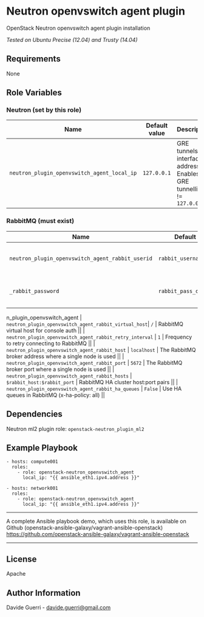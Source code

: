 Neutron openvswitch agent plugin
=========

OpenStack Neutron openvswitch agent plugin installation

_Tested on Ubuntu Precise (12.04) and Trusty (14.04)_

Requirements
------------

None

Role Variables
--------------

### Neutron (set by this role)

| Name | Default value | Description | Note |
|---  |---  |---  |--- |
| `neutron_plugin_openvswitch_agent_local_ip` | `127.0.0.1` | GRE tunnels interface IP address. Enables GRE tunnelling if != `127.0.0.1` ||

### RabbitMQ (must exist)

| Name | Default value | Description | Note |
|---  |---  |---  |--- |
| `neutron_plugin_openvswitch_agent_rabbit_userid` | `rabbit_username_default` | RabbitMQ username for console auth ||
| `_rabbit_password` | `rabbit_pass_default` | RabbitMQ password for console auth ||
n_plugin_openvswitch_agent
| `neutron_plugin_openvswitch_agent_rabbit_virtual_host`| `/` | RabbitMQ virtual host for console auth ||
| `neutron_plugin_openvswitch_agent_rabbit_retry_interval` | `1` | Frequency to retry connecting to RabbitMQ ||
| `neutron_plugin_openvswitch_agent_rabbit_host` | `localhost` | The RabbitMQ broker address where a single node is used ||
| `neutron_plugin_openvswitch_agent_rabbit_port` | `5672` | The RabbitMQ broker port where a single node is used ||
| `neutron_plugin_openvswitch_agent_rabbit_hosts` | `$rabbit_host:$rabbit_port` | RabbitMQ HA cluster host:port pairs ||
| `neutron_plugin_openvswitch_agent_rabbit_ha_queues` | `False` | Use HA queues in RabbitMQ (x-ha-policy: all) ||

Dependencies
------------

Neutron ml2 plugin role: `openstack-neutron_plugin_ml2`

Example Playbook
----------------

    - hosts: compute001
      roles:
        - role: openstack-neutron_openvswitch_agent
          local_ip: "{{ ansible_eth1.ipv4.address }}"

    - hosts: network001
      roles:
        - role: openstack-neutron_openvswitch_agent
          local_ip: "{{ ansible_eth1.ipv4.address }}"

---

A complete Ansible playbook demo, which uses this role, is available on Github (openstack-ansible-galaxy/vagrant-ansible-openstack) <https://github.com/openstack-ansible-galaxy/vagrant-ansible-openstack>

---


License
-------

Apache

Author Information
------------------

Davide Guerri - davide.guerri@gmail.com
